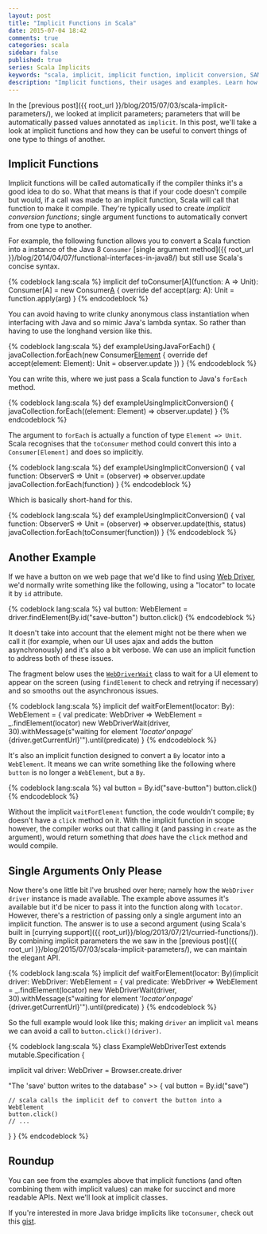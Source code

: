 ```yaml
---
layout: post
title: "Implicit Functions in Scala"
date: 2015-07-04 18:42
comments: true
categories: scala
sidebar: false
published: true
series: Scala Implicits
keywords: "scala, implicit, implicit function, implicit conversion, SAM, implicits"
description: "Implicit functions, their usages and examples. Learn how implicit functions help make your APIs more succinct, reduce your code and convert types."
---
```


In the [previous post]({{ root_url }}/blog/2015/07/03/scala-implicit-parameters/), we looked at implicit parameters; parameters that will be automatically passed values annotated as `implicit`. In this post, we'll take a look at implicit functions and how they can be useful to convert things of one type to things of another.

<!-- more -->

## Implicit Functions

Implicit functions will be called automatically if the compiler thinks it's a good idea to do so. What that means is that if your code doesn't compile but would, if a call was made to an implicit function, Scala will call that function to make it compile. They're typically used to create _implicit conversion functions_; single argument functions to automatically convert from one type to another.

For example, the following function allows you to convert a Scala function into a instance of the Java 8 `Consumer` [single argument method]({{ root_url }}/blog/2014/04/07/functional-interfaces-in-java8/) but still use Scala's concise syntax. 

{% codeblock lang:scala %}
implicit def toConsumer[A](function: A => Unit): Consumer[A] = new Consumer[A]() {
  override def accept(arg: A): Unit = function.apply(arg)
}
{% endcodeblock %}

You can avoid having to write clunky anonymous class instantiation when interfacing with Java and so mimic Java's lambda syntax. So rather than having to use the longhand version like this. 

{% codeblock lang:scala %}
def exampleUsingJavaForEach() {
  javaCollection.forEach(new Consumer[Element]() {
    override def accept(element: Element): Unit = observer.update
  })
}
{% endcodeblock %}

You can write this, where we just pass a Scala function to Java's `forEach` method.
 
{% codeblock lang:scala %}
def exampleUsingImplicitConversion() {
  javaCollection.forEach((element: Element) => observer.update)
}
{% endcodeblock %}

The argument to `forEach` is actually a function of type `Element => Unit`. Scala recognises that the `toConsumer` method could convert this into a `Consumer[Element]` and does so implicitly.     

{% codeblock lang:scala %}
def exampleUsingImplicitConversion() {
  val function: ObserverS => Unit = (observer) => observer.update
  javaCollection.forEach(function)
}
{% endcodeblock %}

Which is basically short-hand for this.

{% codeblock lang:scala %}
def exampleUsingImplicitConversion() {
  val function: ObserverS => Unit = (observer) => observer.update(this, status)
  javaCollection.forEach(toConsumer(function))
}
{% endcodeblock %}

  
## Another Example

If we have a button on we web page that we'd like to find using [Web Driver](http://www.seleniumhq.org/projects/webdriver/), we'd normally write something like the following, using a "locator" to locate it by `id` attribute.

{% codeblock lang:scala %}
  val button: WebElement = driver.findElement(By.id("save-button")
  button.click()
{% endcodeblock %}

It doesn't take into account that the element might not be there when we call it (for example, when our UI uses ajax and adds the button asynchronously) and it's also a bit verbose. We can use an implicit function to address both of these issues.

The fragment below uses the [`WebDriverWait`](https://selenium.googlecode.com/git/docs/api/java/index.html?org/openqa/selenium/support/ui/WebDriverWait.html) class to wait for a UI element to appear on the screen (using `findElement` to check and retrying if necessary) and so smooths out the asynchronous issues.

{% codeblock lang:scala %}
implicit def waitForElement(locator: By): WebElement = {
  val predicate: WebDriver => WebElement = _.findElement(locator)
  new WebDriverWait(driver, 30).withMessage(s"waiting for element '$locator' on page '${driver.getCurrentUrl}'").until(predicate)
}
{% endcodeblock %}


It's also an implicit function designed to convert a `By` locator into a `WebElement`. It means we can write something like the following where `button` is no longer a `WebElement`, but a `By`.

{% codeblock lang:scala %}
  val button = By.id("save-button")
  button.click()
{% endcodeblock %}  

Without the implicit `waitForElement` function, the code wouldn't compile; `By` doesn't have a `click` method on it. With the implicit function in scope however, the compiler works out that calling it (and passing in `create` as the argument), would return something that _does_ have the `click` method and would compile. 

## Single Arguments Only Please

Now there's one little bit I've brushed over here; namely how the `WebDriver` `driver` instance is made available. The example above assumes it's available but it'd be nicer to pass it into the function along with `locator`. However, there's a restriction of passing only a single argument into an implicit function. The answer is to use a second argument (using Scala's built in [currying support]({{ root_url}}/blog/2013/07/21/curried-functions/)). By combining implicit parameters the we saw in the [previous post]({{ root_url }}/blog/2015/07/03/scala-implicit-parameters/), we can maintain the elegant API.
  
{% codeblock lang:scala %}
implicit def waitForElement(locator: By)(implicit driver: WebDriver: WebElement = {
  val predicate: WebDriver => WebElement = _.findElement(locator)
  new WebDriverWait(driver, 30).withMessage(s"waiting for element '$locator' on page '${driver.getCurrentUrl}'").until(predicate)
}
{% endcodeblock %}

So the full example would look like this; making `driver` an implicit `val` means we can avoid a call to `button.click()(driver)`.

{% codeblock lang:scala %}
class ExampleWebDriverTest extends mutable.Specification {

  implicit val driver: WebDriver = Browser.create.driver

  "The 'save' button writes to the database" >> {
    val button = By.id("save")
    
    // scala calls the implicit def to convert the button into a WebElement
    button.click()        
    // ...
  }
}
{% endcodeblock %}


## Roundup

You can see from the examples above that implicit functions (and often combining them with implicit values) can make for succinct and more readable APIs. Next we'll look at implicit classes.

If you're interested in more Java bridge implicits like `toConsumer`, check out this [gist](https://gist.github.com/tobyweston/0fbb8eb114db48596e6b).